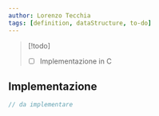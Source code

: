 ```yaml
---
author: Lorenzo Tecchia
tags: [definition, dataStructure, to-do]
---
```

>[!todo] 
>- [ ] Implementazione in C
## Implementazione
```C
// da implementare
```
